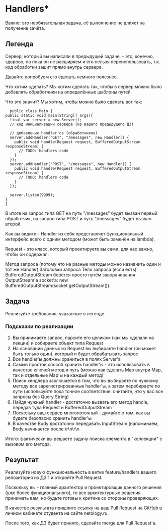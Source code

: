 # Handlers*
Важно: это необязательная задача, её выполнение не влияет на получение зачёта.

## Легенда
Сервер, который вы написали в предыдущей задаче, - это, конечно, здорово, но пока он не расширяем и его нельзя переиспользовать, т.к. код обработки зашит прямо внутрь сервера.

Давайте попробуем его сделать немного полезнее.

Что хотим сделать? Мы хотим сделать так, чтобы в сервер можно было добавлять обработчики на определённые шаблоны путей.

Что это значит? Мы хотим, чтобы можно было сделать вот так:



      public class Main {
    public static void main(String[] args){
      final var server = new Server();  
      // код инициализации сервера (из вашего предыдущего ДЗ)
      
      // добавление handler'ов (обработчиков)    
      server.addHandler("GET", "/messages", new Handler() {
        public void handle(Request request, BufferedOutputStream responseStream) {
          // TODO: handlers code
        }
      });
      server.addHandler("POST", "/messages", new Handler() {
        public void handle(Request request, BufferedOutputStream responseStream) {
          // TODO: handlers code
        }
      });

      server.listen(9999);
    }
    }

В итоге на запрос типа GET на путь "/messages" будет вызван первый обработчик, на запрос типа POST и путь "/messages" будет вызван второй.

Как вы видите - Handler из себя представляет функциональный интерфейс всего с одним методом (может быть заменён на lambda).

Request - это класс, который проектируете вы сами, для нас важно, чтобы он содержал:

Метод запроса (потому что на разные методы можно назначить один и тот же Handler)
Заголовки запроса
Тело запроса (если есть)
BufferedOutputStream берётся просто путём заворачивания OutputStream'а socket'а: new BufferedOutputStream(socket.getOutputStream()).

## Задача
Реализуйте требования, указанные в легенде.

### Подсказки по реализации
1. Вы принимаете запрос, парсите его целиком (как мы сделали на лекции) и собираете объект типа Request
2. На основании данных из Request вы выбираете handler (он может быть только один), который и будет обрабатывать запрос
3. Все handler'ы должны храниться в полях Server'а
4. Самый простой способ хранить handler'ы - это использовать в качестве ключей метод и путь (можно как сделать Map внутри Map, так и отдельные Map'ы на каждый метод)
5. Поиск хендлера заключается в том, что вы выбираете по нужному методу все зарегистрированные handler'ы, а затем перебираете по пути (используйте пока точное соответствие: считайте, что у вас все запросы без Query String)
6. Найдя нужный handler - достаточно вызвать его метод handle, передав туда Request и BufferedOutputStream
7. Поскольку ваш сервер многопоточный - думайте о том, как вы будете безопасно хранить handler'ы
8. В качестве Body достаточно передавать InputStream (напоминаем, Body начинается после \r\n\r\n

Итого: фактически вы решаете задачу поиска элемента в "коллекции" с вызовом его метода.

## Результат
Реализуйте новую функциональность в ветке feature/handlers вашего репозитория из ДЗ 1 и откройте Pull Request.

Поскольку вы - главный архитектор и проектировщик данного решения (уже более функционального), то все архитектурные решения принимать вам, но будьте готовы к критике со стороны проверяющих.

В качестве результата пришлите ссылку на ваш Pull Request на GitHub в личном кабинете студента на сайте netology.ru.

После того, как ДЗ будет принято, сделайте merge для Pull Request'а.
